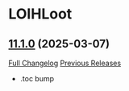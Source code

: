 # LOIHLoot

## [11.1.0](https://github.com/ahakola/LOIHLoot/tree/11.1.0) (2025-03-07)
[Full Changelog](https://github.com/ahakola/LOIHLoot/compare/11.0.7...11.1.0) [Previous Releases](https://github.com/ahakola/LOIHLoot/releases)

- .toc bump  
